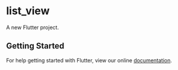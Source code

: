 # list_view

A new Flutter project.

## Getting Started

For help getting started with Flutter, view our online
[documentation](https://flutter.io/).
